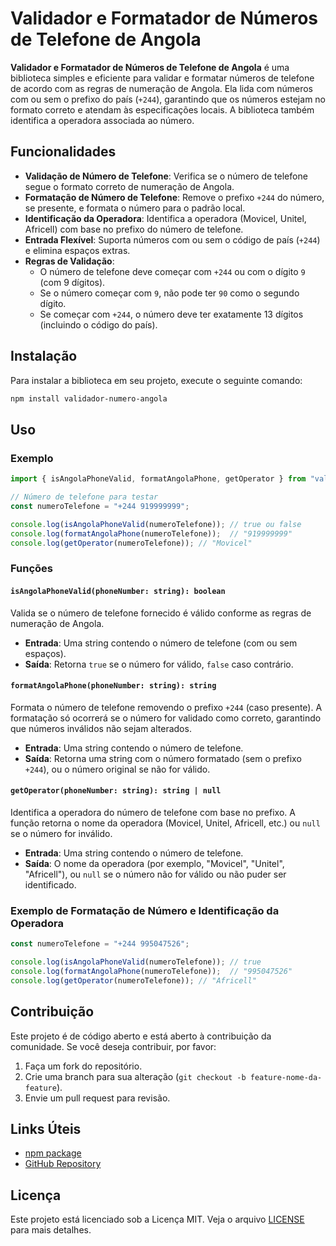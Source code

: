 # Validador e Formatador de Números de Telefone de Angola

**Validador e Formatador de Números de Telefone de Angola** é uma biblioteca simples e eficiente para validar e formatar números de telefone de acordo com as regras de numeração de Angola. Ela lida com números com ou sem o prefixo do país (`+244`), garantindo que os números estejam no formato correto e atendam às especificações locais. A biblioteca também identifica a operadora associada ao número.

## Funcionalidades

- **Validação de Número de Telefone**: Verifica se o número de telefone segue o formato correto de numeração de Angola.
- **Formatação de Número de Telefone**: Remove o prefixo `+244` do número, se presente, e formata o número para o padrão local.
- **Identificação da Operadora**: Identifica a operadora (Movicel, Unitel, Africell) com base no prefixo do número de telefone.
- **Entrada Flexível**: Suporta números com ou sem o código de país (`+244`) e elimina espaços extras.
- **Regras de Validação**:
  - O número de telefone deve começar com `+244` ou com o dígito `9` (com 9 dígitos).
  - Se o número começar com `9`, não pode ter `90` como o segundo dígito.
  - Se começar com `+244`, o número deve ter exatamente 13 dígitos (incluindo o código do país).

## Instalação

Para instalar a biblioteca em seu projeto, execute o seguinte comando:

```bash
npm install validador-numero-angola
```

## Uso

### Exemplo

```typescript
import { isAngolaPhoneValid, formatAngolaPhone, getOperator } from "validador-numero-angola";

// Número de telefone para testar
const numeroTelefone = "+244 919999999";

console.log(isAngolaPhoneValid(numeroTelefone)); // true ou false
console.log(formatAngolaPhone(numeroTelefone));  // "919999999"
console.log(getOperator(numeroTelefone)); // "Movicel"
```

### Funções

#### `isAngolaPhoneValid(phoneNumber: string): boolean`

Valida se o número de telefone fornecido é válido conforme as regras de numeração de Angola.

- **Entrada**: Uma string contendo o número de telefone (com ou sem espaços).
- **Saída**: Retorna `true` se o número for válido, `false` caso contrário.

#### `formatAngolaPhone(phoneNumber: string): string`

Formata o número de telefone removendo o prefixo `+244` (caso presente). A formatação só ocorrerá se o número for validado como correto, garantindo que números inválidos não sejam alterados.

- **Entrada**: Uma string contendo o número de telefone.
- **Saída**: Retorna uma string com o número formatado (sem o prefixo `+244`), ou o número original se não for válido.

#### `getOperator(phoneNumber: string): string | null`

Identifica a operadora do número de telefone com base no prefixo. A função retorna o nome da operadora (Movicel, Unitel, Africell, etc.) ou `null` se o número for inválido.

- **Entrada**: Uma string contendo o número de telefone.
- **Saída**: O nome da operadora (por exemplo, "Movicel", "Unitel", "Africell"), ou `null` se o número não for válido ou não puder ser identificado.

### Exemplo de Formatação de Número e Identificação da Operadora

```typescript
const numeroTelefone = "+244 995047526";

console.log(isAngolaPhoneValid(numeroTelefone)); // true
console.log(formatAngolaPhone(numeroTelefone));  // "995047526"
console.log(getOperator(numeroTelefone)); // "Africell"
```

## Contribuição

Este projeto é de código aberto e está aberto à contribuição da comunidade. Se você deseja contribuir, por favor:

1. Faça um fork do repositório.
2. Crie uma branch para sua alteração (`git checkout -b feature-nome-da-feature`).
3. Envie um pull request para revisão.

## Links Úteis

- [npm package](https://www.npmjs.com/package/validador-numero-angola)
- [GitHub Repository](https://github.com/Mario-Coxe/validador-numero-angola)

## Licença

Este projeto está licenciado sob a Licença MIT. Veja o arquivo [LICENSE](LICENSE) para mais detalhes.
